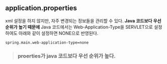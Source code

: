 ## application.properties

xml 설정을 하지 않지만, 자주 변경되는 정보들을 관리할 수 있다. **Java 코드보다 우선 순위가 높기 때문에** Java 코드에서는 Web-Application-Type을 SERVLET으로 설정하여도 아래와 같이 설정하면 NONE으로 반영된다.

`spring.main.web-application-type=none`

> ### proerties가 java 코드보다 우선 순위가 높다.

